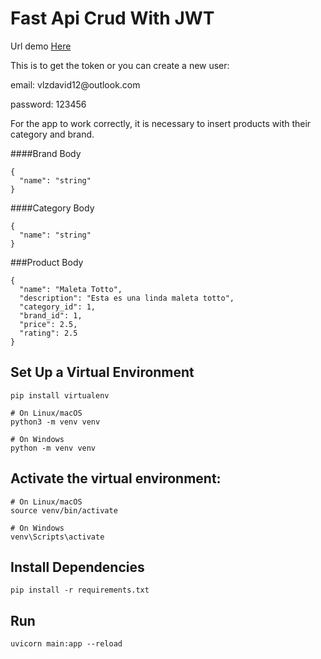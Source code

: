 # Fast Api Crud With JWT

Url demo [Here](https://fastapi-example-zkqn.onrender.com/docs)

This is to get the token or you can create a new user:
<p>email: vlzdavid12@outlook.com</p>
<p>password: 123456</p>

<p>For the app to work correctly, it is necessary to insert products with their category and brand.</p>

####Brand Body
```
{
  "name": "string"
}

```
####Category Body
```
{
  "name": "string"
}
```
###Product Body
```
{
  "name": "Maleta Totto",
  "description": "Esta es una linda maleta totto",
  "category_id": 1,
  "brand_id": 1,
  "price": 2.5,
  "rating": 2.5
}
```




## Set Up a Virtual Environment
```
pip install virtualenv

# On Linux/macOS
python3 -m venv venv

# On Windows
python -m venv venv

```
## Activate the virtual environment:

```
# On Linux/macOS
source venv/bin/activate

# On Windows
venv\Scripts\activate
```

## Install Dependencies

```
pip install -r requirements.txt
```

## Run
```
uvicorn main:app --reload
```
